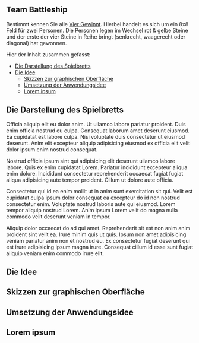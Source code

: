 ## Team Battleship
Bestimmt kennen Sie alle [Vier Gewinnt](https://de.wikipedia.org/wiki/Vier_gewinnt). Hierbei handelt es sich um ein 8x8 Feld für zwei Personen. Die Personen legen im
Wechsel rot & gelbe Steine und der erste der vier Steine in Reihe bringt (senkrecht, waagerecht oder diagonal) hat gewonnen.

Hier der Inhalt zusammen gefasst:

- [Die Darstellung des Spielbretts](#die-darstellung-des-spielbretts)
- [Die Idee](#die-idee)
  - [Skizzen zur graphischen Oberfläche](#skizze-zur-graphischen-oberfl%C3%A4che)
  - [Umsetzung der Anwendungsidee](#umsetzung-der-anwendungsidee)
  - [Lorem ipsum](#lorem-ipsum)


## Die Darstellung des Spielbretts

Officia aliquip elit eu dolor anim. Ut ullamco labore pariatur proident. Duis enim officia nostrud eu culpa. Consequat laborum amet deserunt eiusmod. Ea cupidatat est labore culpa. Nisi voluptate duis consectetur ut eiusmod deserunt. Anim elit excepteur aliquip adipisicing eiusmod ex officia elit velit dolor ipsum enim nostrud consequat.

Nostrud officia ipsum sint qui adipisicing elit deserunt ullamco labore labore. Quis ex enim cupidatat Lorem. Pariatur incididunt excepteur aliqua enim dolore. Incididunt consectetur reprehenderit occaecat fugiat fugiat aliqua adipisicing aute tempor proident. Cillum ut dolore aute officia.

Consectetur qui id ea enim mollit ut in anim sunt exercitation sit qui. Velit est cupidatat culpa ipsum dolor consequat ea excepteur do id non nostrud consectetur enim. Voluptate nostrud laboris aute qui eiusmod. Lorem tempor aliquip nostrud Lorem. Anim ipsum Lorem velit do magna nulla commodo velit deserunt veniam in tempor.

Aliquip dolor occaecat do ad qui amet. Reprehenderit sit est non anim anim proident sint velit ea. Irure minim quis ut quis. Ipsum non amet adipisicing veniam pariatur anim non et nostrud eu. Ex consectetur fugiat deserunt qui est irure adipisicing ipsum magna irure. Consequat cillum id esse sunt fugiat aliquip veniam enim commodo irure elit.

## Die Idee


## Skizzen zur graphischen Oberfläche


## Umsetzung der Anwendungsidee

## Lorem ipsum
